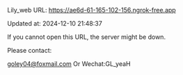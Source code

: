 Lily_web URL: https://ae6d-61-165-102-156.ngrok-free.app

Updated at: 2024-12-10 21:48:37

If you cannot open this URL, the server might be down.

Please contact: 

goley04@foxmail.com Or Wechat:GL_yeaH
